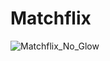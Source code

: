 # Matchflix
![Matchflix_No_Glow](https://user-images.githubusercontent.com/60609760/159242521-5cf9800b-5134-4ef1-a91f-3c493d40de34.svg)
